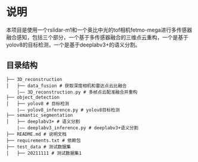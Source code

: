 # 说明

本项目是使用一个rslidar-m1和一个奥比中光的tof相机fetmo-mega进行多传感器融合感知，包括三个部分，一个基于多传感器融合的三维点云重构，一个是基于yolov8的目标检测，一个是基于deeplabv3+的语义分割。

## 目录结构

```
├── 3D_reconstruction
│   ├── data_fusion # 获取深度相机和雷达点云比融合
    |—— 3D_reconstruction.py # 多帧点云配准融合并重构
├── object_detection
│   ├── yolov8 # 目标检测
    |—— yolov8_inference.py # yolov8目标检测
├── semantic_segmentation
│   ├── deeplabv3+ # 语义分割
    |—— deeplabv3_inference.py # deeplabv3+语义分割
├── README.md # 说明文档
├── requirements.txt # 依赖包
├── test_data # 测试数据集
│   ├── 20211111 # 测试数据集1